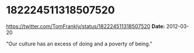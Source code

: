 # 182224511318507520
https://twitter.com/TomFrankly/status/182224511318507520
**Date:** 2012-03-20

"Our culture has an excess of doing and a poverty of being.”
